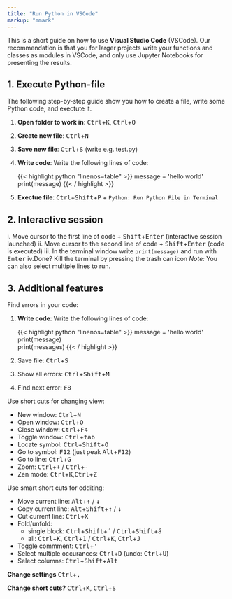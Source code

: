 ```yaml
---
title: "Run Python in VSCode"
markup: "mmark"
---
```


This is a short guide on how to use **Visual Studio Code** (VSCode). Our recommendation is that you for larger projects write your functions and classes as modules in VSCode, and only use Jupyter Notebooks for presenting the results.

## 1. Execute Python-file

The following step-by-step guide show you how to create a file, write some Python code, and exectute it.

1. **Open folder to work in**: <kbd>Ctrl</kbd>+<kbd>K</kbd>, <kbd>Ctrl</kbd>+<kbd>O</kbd>
2. **Create new file**: <kbd>Ctrl</kbd>+<kbd>N</kbd>
3. **Save new file**: <kbd>Ctrl</kbd>+<kbd>S</kbd> (write e.g. test.py)
4. **Write code**: Write the following lines of code:

    {{< highlight python "linenos=table" >}}
    message = 'hello world'
    print(message)
    {{< / highlight >}}

5. **Exectue file**: <kbd>Ctrl</kbd>+<kbd>Shift</kbd>+<kbd>P</kbd> + `Python: Run Python File in Terminal`

## 2. Interactive session

 i. Move cursor to the first line of code + <kbd>Shift</kbd>+<kbd>Enter</kbd> (interactive session launched)
 ii. Move cursor to the second line of code + <kbd>Shift</kbd>+<kbd>Enter</kbd> (code is executed)
 iii. In the terminal window write `print(message)` and run with <kbd>Enter</kbd>
 iv.Done? Kill the terminal by pressing the trash can icon
*Note:* You can also select multiple lines to run.

## 3. Additional features

Find errors in your code:

1. **Write code**: Write the following lines of code:

    {{< highlight python "linenos=table" >}}
    message = 'hello world'
    print(message)      
    print(messages) 
    {{< / highlight >}}

2. Save file: <kbd>Ctrl</kbd>+<kbd>S</kbd>
3. Show all errors: <kbd>Ctrl</kbd>+<kbd>Shift</kbd>+<kbd>M</kbd> 
4. Find next error: <kbd>F8</kbd> 

Use short cuts for changing view:

* New window: <kbd>Ctrl</kbd>+<kbd>N</kbd>
* Open window: <kbd>Ctrl</kbd>+<kbd>O</kbd>
* Close window: <kbd>Ctrl</kbd>+<kbd>F4</kbd>
* Toggle window: <kbd>Ctrl</kbd>+<kbd>tab</kbd>
* Locate symbol: <kbd>Ctrl</kbd>+<kbd>Shift</kbd>+<kbd>O</kbd>
* Go to symbol: <kbd>F12</kbd> (just peak <kbd>Alt</kbd>+<kbd>F12</kbd>)
* Go to line: <kbd>Ctrl</kbd>+<kbd>G</kbd>
* Zoom: <kbd>Ctrl</kbd>+<kbd>+</kbd> / <kbd>Ctrl</kbd>+<kbd>-</kbd>
* Zen mode: <kbd>Ctrl</kbd>+<kbd>K</kbd>,<kbd>Ctrl</kbd>+<kbd>Z</kbd> 

Use smart short cuts for edditing:

* Move current line: <kbd>Alt</kbd>+<kbd>&uparrow;</kbd> / <kbd>&downarrow;</kbd>
* Copy current line: <kbd>Alt</kbd>+<kbd>Shift</kbd>+<kbd>&uparrow;</kbd> / <kbd>&downarrow;</kbd>
* Cut current line: <kbd>Ctrl</kbd>+<kbd>X</kbd>
* Fold/unfold:
    * single block: <kbd>Ctrl</kbd>+<kbd>Shift</kbd>+<kbd>´</kbd>  / <kbd>Ctrl</kbd>+<kbd>Shift</kbd>+<kbd>å</kbd>
    * all: <kbd>Ctrl</kbd>+<kbd>K</kbd>, <kbd>Ctrl</kbd>+<kbd>1</kbd> / <kbd>Ctrl</kbd>+<kbd>K</kbd>, <kbd>Ctrl</kbd>+<kbd>J</kbd>
* Toggle commment: <kbd>Ctrl</kbd>+<kbd>'</kbd> 
* Select multiple occurances: <kbd>Ctrl</kbd>+<kbd>D</kbd> (undo: <kbd>Ctrl</kbd>+<kbd>U</kbd>)
* Select columns: <kbd>Ctrl</kbd>+<kbd>Shift</kbd>+<kbd>Alt</kbd>
    
**Change settings** <kbd>Ctrl</kbd>+<kbd>,</kbd>

**Change short cuts?** <kbd>Ctrl</kbd>+<kbd>K</kbd>, <kbd>Ctrl</kbd>+<kbd>S</kbd>
